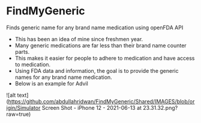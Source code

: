 # FindMyGeneric
Finds generic name for any brand name medication using openFDA API

* This has been an idea of mine since freshmen year.
* Many generic medications are far less than their brand name counter parts. 
* This makes it easier for people to adhere to medication and have access to medication. 
* Using FDA data and information, the goal is to provide the generic names for any brand name medication. 
* Below is an example for Advil

![alt text](https://github.com/abdullahridwan/FindMyGeneric/Shared/IMAGES/blob/origin/Simulator Screen Shot - iPhone 12 - 2021-06-13 at 23.31.32.png?raw=true)
